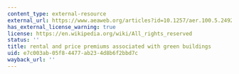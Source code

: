 ```yaml
---
content_type: external-resource
external_url: https://www.aeaweb.org/articles?id=10.1257/aer.100.5.2492
has_external_license_warning: true
license: https://en.wikipedia.org/wiki/All_rights_reserved
status: ''
title: rental and price premiums associated with green buildings
uid: e7c003ab-05f8-4477-ab23-4d8b6f2bbd7c
wayback_url: ''
---
```

